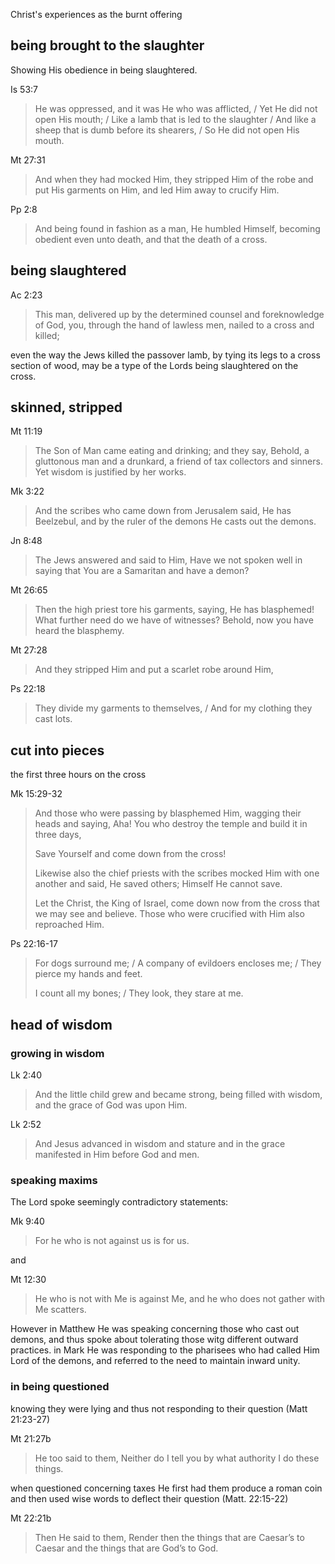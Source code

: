 Christ's experiences as the burnt offering

## being brought to the slaughter

Showing His obedience in being slaughtered.

Is 53:7
> He was oppressed, and it was He who was afflicted, / Yet He did not open His mouth; / Like a lamb that is led to the slaughter / And like a sheep that is dumb before its shearers, / So He did not open His mouth.

Mt 27:31
> And when they had mocked Him, they stripped Him of the robe and put His garments on Him, and led Him away to crucify Him.

Pp 2:8
> And being found in fashion as a man, He humbled Himself, becoming obedient even unto death, and that the death of a cross.

## being slaughtered

Ac 2:23
> This man, delivered up by the determined counsel and foreknowledge of God, you, through the hand of lawless men, nailed to a cross and killed;

even the way the Jews killed the passover lamb, by tying its legs to a cross section of wood, may be a type of the Lords being slaughtered on the cross.

## skinned, stripped

Mt 11:19
> The Son of Man came eating and drinking; and they say, Behold, a gluttonous man and a drunkard, a friend of tax collectors and sinners. Yet wisdom is justified by her works.

Mk 3:22
> And the scribes who came down from Jerusalem said, He has Beelzebul, and by the ruler of the demons He casts out the demons.

Jn 8:48
> The Jews answered and said to Him, Have we not spoken well in saying that You are a Samaritan and have a demon?

Mt 26:65
> Then the high priest tore his garments, saying, He has blasphemed! What further need do we have of witnesses? Behold, now you have heard the blasphemy.

Mt 27:28
> And they stripped Him and put a scarlet robe around Him,

Ps 22:18
> They divide my garments to themselves, / And for my clothing they cast lots.

## cut into pieces

the first three hours on the cross

Mk 15:29-32
> And those who were passing by blasphemed Him, wagging their heads and saying, Aha! You who destroy the temple and build it in three days,
> 
> Save Yourself and come down from the cross!
> 
> Likewise also the chief priests with the scribes mocked Him with one another and said, He saved others; Himself He cannot save.
> 
> Let the Christ, the King of Israel, come down now from the cross that we may see and believe. Those who were crucified with Him also reproached Him.

Ps 22:16-17
> For dogs surround me; / A company of evildoers encloses me; / They pierce my hands and feet.
> 
> I count all my bones; / They look, they stare at me.


## head of wisdom

### growing in wisdom

Lk 2:40
> And the little child grew and became strong, being filled with wisdom, and the grace of God was upon Him.

Lk 2:52
> And Jesus advanced in wisdom and stature and in the grace manifested in Him before God and men.

### speaking maxims

The Lord spoke seemingly contradictory statements:

Mk 9:40
> For he who is not against us is for us.

and

Mt 12:30
> He who is not with Me is against Me, and he who does not gather with Me scatters.

However in Matthew He was speaking concerning those who cast out demons, and thus spoke about tolerating those witg different outward practices. in Mark He was responding to the pharisees who had called Him Lord of the demons, and referred to the need to maintain inward unity.

### in being questioned

knowing they were lying and thus not responding to their question (Matt 21:23-27)

Mt 21:27b
> He too said to them, Neither do I tell you by what authority I do these things.

when questioned concerning taxes He first had them produce a roman coin and then used wise words to deflect their question (Matt. 22:15-22)

Mt 22:21b
> Then He said to them, Render then the things that are Caesar’s to Caesar and the things that are God’s to God.



